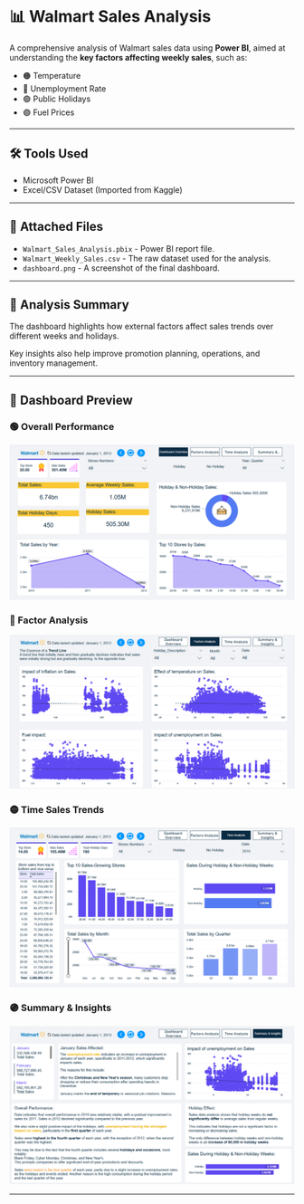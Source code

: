 # 📊 Walmart Sales Analysis

A comprehensive analysis of Walmart sales data using **Power BI**, aimed at understanding the **key factors affecting weekly sales**, such as:

- 🟠 Temperature
- 🔵 Unemployment Rate
- 🟢 Public Holidays
- 🟣 Fuel Prices

---

## 🛠️ Tools Used
- Microsoft Power BI
- Excel/CSV Dataset (Imported from Kaggle)

---

## 🧾 Attached Files
- `Walmart_Sales_Analysis.pbix` - Power BI report file.
- `Walmart_Weekly_Sales.csv` - The raw dataset used for the analysis.
- `dashboard.png` - A screenshot of the final dashboard.

---

## 🧠 Analysis Summary
The dashboard highlights how external factors affect sales trends over different weeks and holidays.

Key insights also help improve promotion planning, operations, and inventory management.

---

## 📸 Dashboard Preview

### 🟢 Overall Performance
![Dashboard Overview](images/Dashboard-Overview.png)

### 🔵 Factor Analysis
![Factor Analysis](images/Factors-Analysis.png)

### 🟡 Time Sales Trends
![Time Analysis](images/Time-Analysis.png)

### 🟣 Summary & Insights
![Summary & Insights](images/Summary-Insights.png)

---
